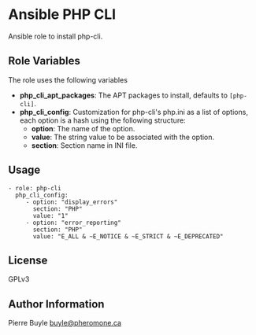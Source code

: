 Ansible PHP CLI
===============

Ansible role to install php-cli.

Role Variables
--------------

The role uses the following variables

- **php_cli_apt_packages**: The APT packages to install, defaults to ```[php-cli]```.
- **php_cli_config**: Customization for php-cli's php.ini as a list of options,
  each option is a hash using the following structure:
    - **option**: The name of the option.
    - **value**: The string value to be associated with the option.
    - **section**: Section name in INI file.


Usage
-----

    - role: php-cli
      php_cli_config:
         - option: "display_errors"
           section: "PHP"
           value: "1"
         - option: "error_reporting"
           section: "PHP"
           value: "E_ALL & ~E_NOTICE & ~E_STRICT & ~E_DEPRECATED"

License
-------

GPLv3

Author Information
------------------

Pierre Buyle <buyle@pheromone.ca>
